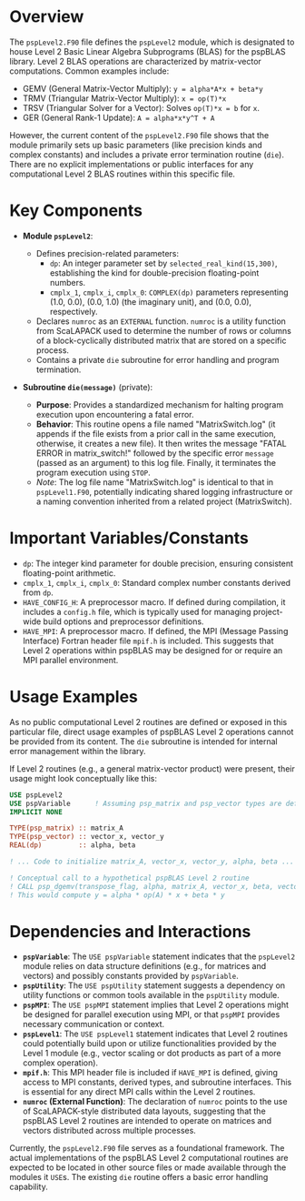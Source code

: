 # Overview

The `pspLevel2.F90` file defines the `pspLevel2` module, which is designated to house Level 2 Basic Linear Algebra Subprograms (BLAS) for the pspBLAS library. Level 2 BLAS operations are characterized by matrix-vector computations. Common examples include:
*   GEMV (General Matrix-Vector Multiply): `y = alpha*A*x + beta*y`
*   TRMV (Triangular Matrix-Vector Multiply): `x = op(T)*x`
*   TRSV (Triangular Solver for a Vector): Solves `op(T)*x = b` for `x`.
*   GER (General Rank-1 Update): `A = alpha*x*y^T + A`

However, the current content of the `pspLevel2.F90` file shows that the module primarily sets up basic parameters (like precision kinds and complex constants) and includes a private error termination routine (`die`). There are no explicit implementations or public interfaces for any computational Level 2 BLAS routines within this specific file.

# Key Components

*   **Module `pspLevel2`**:
    *   Defines precision-related parameters:
        *   `dp`: An integer parameter set by `selected_real_kind(15,300)`, establishing the kind for double-precision floating-point numbers.
        *   `cmplx_1`, `cmplx_i`, `cmplx_0`: `COMPLEX(dp)` parameters representing (1.0, 0.0), (0.0, 1.0) (the imaginary unit), and (0.0, 0.0), respectively.
    *   Declares `numroc` as an `EXTERNAL` function. `numroc` is a utility function from ScaLAPACK used to determine the number of rows or columns of a block-cyclically distributed matrix that are stored on a specific process.
    *   Contains a private `die` subroutine for error handling and program termination.

*   **Subroutine `die(message)`** (private):
    *   **Purpose**: Provides a standardized mechanism for halting program execution upon encountering a fatal error.
    *   **Behavior**: This routine opens a file named "MatrixSwitch.log" (it appends if the file exists from a prior call in the same execution, otherwise, it creates a new file). It then writes the message "FATAL ERROR in matrix_switch!" followed by the specific error `message` (passed as an argument) to this log file. Finally, it terminates the program execution using `STOP`.
    *   *Note*: The log file name "MatrixSwitch.log" is identical to that in `pspLevel1.F90`, potentially indicating shared logging infrastructure or a naming convention inherited from a related project (MatrixSwitch).

# Important Variables/Constants

*   `dp`: The integer kind parameter for double precision, ensuring consistent floating-point arithmetic.
*   `cmplx_1`, `cmplx_i`, `cmplx_0`: Standard complex number constants derived from `dp`.
*   `HAVE_CONFIG_H`: A preprocessor macro. If defined during compilation, it includes a `config.h` file, which is typically used for managing project-wide build options and preprocessor definitions.
*   `HAVE_MPI`: A preprocessor macro. If defined, the MPI (Message Passing Interface) Fortran header file `mpif.h` is included. This suggests that Level 2 operations within pspBLAS may be designed for or require an MPI parallel environment.

# Usage Examples

As no public computational Level 2 routines are defined or exposed in this particular file, direct usage examples of pspBLAS Level 2 operations cannot be provided from its content. The `die` subroutine is intended for internal error management within the library.

If Level 2 routines (e.g., a general matrix-vector product) were present, their usage might look conceptually like this:

```fortran
USE pspLevel2
USE pspVariable      ! Assuming psp_matrix and psp_vector types are defined here
IMPLICIT NONE

TYPE(psp_matrix) :: matrix_A
TYPE(psp_vector) :: vector_x, vector_y
REAL(dp)         :: alpha, beta

! ... Code to initialize matrix_A, vector_x, vector_y, alpha, beta ...

! Conceptual call to a hypothetical pspBLAS Level 2 routine
! CALL psp_dgemv(transpose_flag, alpha, matrix_A, vector_x, beta, vector_y)
! This would compute y = alpha * op(A) * x + beta * y
```

# Dependencies and Interactions

*   **`pspVariable`**: The `USE pspVariable` statement indicates that the `pspLevel2` module relies on data structure definitions (e.g., for matrices and vectors) and possibly constants provided by `pspVariable`.
*   **`pspUtility`**: The `USE pspUtility` statement suggests a dependency on utility functions or common tools available in the `pspUtility` module.
*   **`pspMPI`**: The `USE pspMPI` statement implies that Level 2 operations might be designed for parallel execution using MPI, or that `pspMPI` provides necessary communication or context.
*   **`pspLevel1`**: The `USE pspLevel1` statement indicates that Level 2 routines could potentially build upon or utilize functionalities provided by the Level 1 module (e.g., vector scaling or dot products as part of a more complex operation).
*   **`mpif.h`**: This MPI header file is included if `HAVE_MPI` is defined, giving access to MPI constants, derived types, and subroutine interfaces. This is essential for any direct MPI calls within the Level 2 routines.
*   **`numroc` (External Function)**: The declaration of `numroc` points to the use of ScaLAPACK-style distributed data layouts, suggesting that the pspBLAS Level 2 routines are intended to operate on matrices and vectors distributed across multiple processes.

Currently, the `pspLevel2.F90` file serves as a foundational framework. The actual implementations of the pspBLAS Level 2 computational routines are expected to be located in other source files or made available through the modules it `USE`s. The existing `die` routine offers a basic error handling capability.
